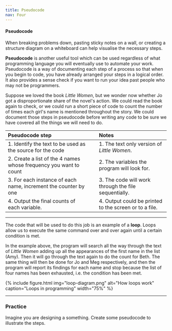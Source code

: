 ```yaml
---
title: Pseudocode
nav: Four
---
```


#### Pseudocode

When breaking problems down, pasting sticky notes on a wall, or creating a structure diagram on a whiteboard can help visualise the necessary steps. 

**Pseudocode** is another useful tool which can be used regardless of what programming language you will eventually use to automate your work. Pseudocode is a way of documenting each step of a process so that when you begin to code, you have already arranged your steps in a logical order. It also provides a sense check if you want to run your idea past people who may not be programmers. 

Suppose we loved the book *Little Women*, but we wonder now whether Jo got a disproportionate share of the novel's action. We could read the book again to check, or we could run a short piece of code to count the number of times each girl's name is mentioned throughout the story. We could document those steps in pseudocode before writing any code to be sure we have covered all the things we will need to do. 

| **Pseudocode step** | &nbsp; |  **Notes** |
| :--- | :---: | :--- | 
| 1. Identify the text to be used as the source for the code | &nbsp; | 1. The text only version of *Little Women*. |  
| 2. Create a list of the 4 names whose frequency you want to count | &nbsp; | 2. The variables the program will look for. | 
| 3. For each instance of each name, increment the counter by one | &nbsp; | 3. The code will work through the file sequentially. |
| 4. Output the final counts of each variable. | &nbsp; | 4. Output could be printed to the screen or to a file. |

---------

The code that will be used to do this job is an example of a **loop**. Loops allow us to execute the same command over and over again until a certain condition is met. 

In the example above, the program will search all the way through the text of *Little Women* adding up all the appearances of the first name in the list (Amy). Then it will go through the text again to do the count for Beth. The same thing will then be done for Jo and Meg respectively, and then the program will report its findings for each name and stop because the list of four names has been exhausted, i.e. the condition has been met. 

{% include figure.html img="loop-diagram.png" alt="How loops work" caption="Loops in programming" width="75%" %}

---------

### Practice

Imagine you are designing a something. Create some pseudocode to illustrate the steps.
